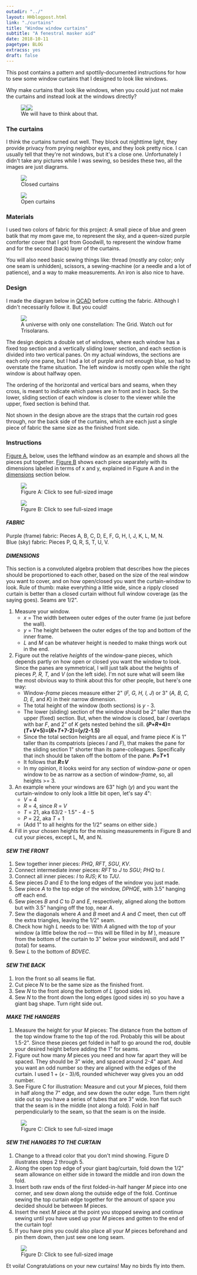```yaml
---
outadir: "../"
layout: HHblogpost.html
link: "./curtains"
title: "Window window curtains"
subtitle: "A fenestral masker aid"
date: 2018-10-11
pagetype: BLOG
extracss: yes
draft: false
---
```


This post contains a pattern and spottily-documented instructions for how to sew some window curtains that I designed to look like windows.

Why make curtains that look like windows, when you could just not make the curtains and instead look at the windows directly?


<figure id='twomasks'><img src='./eyeglasses.jpg'><img src='./thedavid.jpg'><figcaption>We will have to think about that.</figcaption></figure>


### The curtains
I think the curtains turned out well. They block out nighttime light, they provide privacy from prying neighbor eyes, and they look pretty nice. I can usually tell that they're not windows, but it's a close one. Unfortunately I didn't take any pictures while I was sewing, so besides these two, all the images are just diagrams.

<figure><img src='./closed.jpg'><figcaption>Closed curtains</figcaption></figure>

<figure><img src='./open.jpg'><figcaption>Open curtains</figcaption></figure>


### Materials
I used two colors of fabric for this project: A small piece of blue and green batik that my mom gave me, to represent the sky, and a queen-sized purple comforter cover that I got from Goodwill, to represent the window frame and for the second (back) layer of the curtains.

You will also need basic sewing things like: thread (mostly any color; only one seam is unhidden), scissors, a sewing-machine (or a needle and a lot of patience), and a way to make measurements. An iron is also nice to have.

### Design
I made the diagram below in [QCAD](https://www.qcad.org/en/) before cutting the fabric. Although I didn't necessarily follow it. But you could!


<figure><img src='./design.png'><figcaption>A universe with only one constellation: The Grid. Watch out for Trisolarans.</figcaption></figure>

The design depicts a double set of windows, where each window has a fixed top section and a vertically sliding lower section, and each section is divided into two vertical panes. On my actual windows, the sections are each only one pane, but I had a lot of purple and not enough blue, so had to overstate the frame situation. The left window is mostly open while the right window is about halfway open.

The ordering of the horizontal and vertical bars and seams, when they cross, is meant to indicate which panes are in front and in back. So the lower, sliding section of each window is closer to the viewer while the upper, fixed section is behind that.

Not shown in the design above are the straps that the curtain rod goes through, nor the back side of  the curtains, which are each just a single piece of fabric the same size as the finished front side.

### Instructions
[Figure A](./labeled-assembled.png), below, uses the lefthand window as an example and shows all the pieces put together. [Figure B](./pieces.png) shows each piece separately with its dimensions labeled in terms of x and y, explained in Figure A and in the [dimensions](#dimensions) section below.

<figure><a href='./labeled-assembled.png'><img src='./labeled-assembled.png'></a><figcaption>Figure A: Click to see full-sized image</figcaption></figure>

<figure><a href='./pieces.png'><img src='./pieces.png'></a><figcaption>Figure B: Click to see full-sized image</figcaption></figure>

#### *FABRIC*
Purple (frame) fabric: Pieces A, B, C, D, E, F, G, H, I, J, K, L, M, N. <br>
Blue (sky) fabric: Pieces P, Q, R, S, T, U, V.

<a name="dimensions"></a>
#### *DIMENSIONS*
This section is a convoluted algebra problem that describes how the pieces should be proportioned to each other, based on the size of the real window you want to cover, and on how open/closed you want the curtain-window to look. Rule of thumb: make everything a little wide, since a ripply closed curtain is better than a closed curtain without full window coverage (as the saying goes). Seams are 1/2".

1. Measure your window. 
	- *x* = The width between outer edges of the outer frame (ie just before the wall).
	- *y* = The height between the outer edges of the top and bottom of the inner frame.
	- *L* and *M* can be whatever height is needed to make things work out in the end.
2. Figure out the relative *heights* of the window-pane pieces, which depends partly on how open or closed you want the window to look. Since the panes are symmetrical, I will just talk about the heights of pieces *P, R, T,* and *V* (on the left side). I'm not sure what will seem like the most obvious way to think about this for other people, but here's one way:
	- Window-*frame* pieces measure either 2" (*F, G, H, I, J*) or 3" (*A, B, C, D, E,* and *K*) in their narrow dimension.
	- The total height of the window (both sections) is *y* - 3.
	- The lower (sliding) section of the window should be 2" taller than the upper (fixed) section. But, when the window is closed, bar *I* overlaps with bar *F*, and 2" of *K* gets nested behind the sill. **(*P*+*R*+4)=(*T*+*V*+5)=(*R*+*T*+7-2)=(*y*/2-1.5)**
	- Since the total section heights are all equal, and frame piece *K* is 1" taller than its compatriots (pieces *I* and *F*), that makes the pane for the sliding section 1" shorter than its pane-colleagues. Specifically that inch should be taken off the bottom of the pane. ***P*=*T*+1**
	- It follows that ***R*=*V***
	- In my opinion, it looks weird for any section of window-*pane* or open window to be as narrow as a section of window-*frame*, so, all heights >= 3.
3. An example where your windows are 63" high (*y*) and you want the curtain-window to only look a little bit open, let's say 4":
	- *V* = 4
	- *R* = 4, since *R* = *V*
	- *T* = 21, aka 63/2 - 1.5" - 4 - 5
	- *P* = 22, aka *T* + 1
	- (Add 1" to all heights for the 1/2" seams on either side.)
4. Fill in your chosen heights for the missing measurements in Figure B and cut your pieces, except L, M, and N.

#### *SEW THE FRONT*
1. Sew together inner pieces: *PHQ*, *RFT*, *SGU*, *KV*.
2. Connect intermediate inner pieces: *RFT* to *J* to *SGU*; *PHQ* to *I*.
3. Connect all inner pieces: *I* to *RJS*; *K* to *TJU*.
4. Sew pieces *D* and *E* to the long edges of the window you just made.
5. Sew piece *A* to the top edge of the window, *DPHQE*, with 3.5" hanging off each end.
6. Sew pieces *B* and *C* to *D* and *E*, respectively, aligned along the bottom but with 3.5" hanging off the top, near *A*.
7. Sew the diagonals where *A* and *B* meet and *A* and *C* meet, then cut off the extra triangles, leaving the 1/2" seam.
8. Check how high *L* needs to be: With *A* aligned with the top of your window (a little below the rod — this will be filled in by *M* ), measure from the bottom of the curtain to 3" below your windowsill, and add 1" (total) for seams.
9. Sew *L* to the bottom of *BDVEC*.

#### *SEW THE BACK*
1. Iron the front so all seams lie flat.
1. Cut piece *N* to be the same size as the finished front. 
2. Sew *N* to the front along the bottom of *L* (good sides in).
3. Sew *N* to the front down the long edges (good sides in) so you have a giant bag shape. Turn right side out.

#### *MAKE THE HANGERS*
1. Measure the height for your *M* pieces: The distance from the bottom of the top window frame to the top of the rod. Probably this will be about 1.5-2". Since these pieces get folded in half to go around the rod, double your desired height before adding the 1" for seams.
2. Figure out how many *M* pieces you need and how far apart they will be spaced. They should be 3" wide, and spaced around 2-4" apart. And you want an odd number so they are aligned with the edges of the curtain. I used 1 + (*x* - 3)/6, rounded whichever way gives you an odd number.
3. See Figure C for illustration: Measure and cut your *M* pieces, fold them in half along the 7" edge, and sew down the outer edge. Turn them right side out so you have a series of tubes that are 3" wide. Iron flat such that the seam is in the middle (not along a fold). Fold in half perpendicularly to the seam, so that the seam is on the inside.

<figure><a href='./M-instructions.png'><img src='./M-instructions.png'></a><figcaption>Figure C: Click to see full-sized image</figcaption></figure>


#### *SEW THE HANGERS TO THE CURTAIN*
1. Change to a thread color that you don't mind showing. Figure D illustrates steps 2 through 5.
2. Along the open top edge of your giant bag/curtain, fold down the 1/2" seam allowance on either side in toward the middle and iron down the fold.
3. Insert both raw ends of the first folded-in-half hanger *M* piece into one corner, and sew down along the outside edge of the fold. Continue sewing the top curtain edge together for the amount of space you decided should be between *M* pieces.
4. Insert the next *M* piece at the point you stopped sewing and continue sewing until you have used up your *M* pieces and gotten to the end of the curtain top!
5. If you have pins you could also place all your *M* pieces beforehand and pin them down, then just sew one long seam.

<figure><a href='./more-M-instructions.png'><img src='./more-M-instructions.png'></a><figcaption>Figure D: Click to see full-sized image</figcaption></figure>


Et voila! Congratulations on your new curtains! May no birds fly into them.


